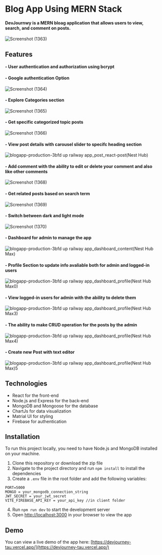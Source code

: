 # Blog App Using MERN Stack

#### DevJournwy is a MERN bloag application that allows users to view, search, and comment on posts.
 ![Screenshot (1363)](https://github.com/user-attachments/assets/610d69e9-8483-4077-82ac-612ad725313c)

## Features

#### - User authentication and authorization using bcrypt
#### - Google authentication Option

 ![Screenshot (1364)](https://github.com/user-attachments/assets/7545c469-cac6-4700-a38f-849406b77b4f)

#### - Explore Categories section
 
 ![Screenshot (1365)](https://github.com/user-attachments/assets/8c04eead-eb4a-4a31-a74f-45e39054ef22)


#### - Get specific categorized topic posts
 
 ![Screenshot (1366)](https://github.com/user-attachments/assets/e49a6339-f621-4c6b-aa7b-f61c0b417b4e)

#### - View post details with carousel slider to specifc heading section

 ![blogapp-production-3bfd up railway app_post_react-post(Nest Hub)](https://github.com/user-attachments/assets/1c3b6756-3284-4dc4-bd6f-0dd4602fa768)

#### - Add comment with the ability to edit or delete your comment and also like other comments 

 ![Screenshot (1368)](https://github.com/user-attachments/assets/0f554391-170b-4b2e-9572-9423513490ee)

#### - Get related posts based on search term

  ![Screenshot (1369)](https://github.com/user-attachments/assets/1c7248a3-0b8d-4f40-8a15-7431aede28de)

#### - Switch between dark and light mode

  ![Screenshot (1370)](https://github.com/user-attachments/assets/ab71e607-eef8-4597-a21d-ad7ba5098eba)

#### - Dashboard for admin to manage the app 

![blogapp-production-3bfd up railway app_dashboard_content(Nest Hub Max)](https://github.com/user-attachments/assets/a5b1e55a-8528-483e-9682-bfb6556d35ec)

#### - Profile Section to update info avaliable both for admin and logged-in users

![blogapp-production-3bfd up railway app_dashboard_profile(Nest Hub Max0)](https://github.com/user-attachments/assets/d3297b55-1669-4069-9f03-5bf5810af796)

#### - View logged-in users for admin with the ability to delete them

![blogapp-production-3bfd up railway app_dashboard_profile(Nest Hub Max3)](https://github.com/user-attachments/assets/ca68dee2-77fb-4b0f-8267-5a27747587c6)

#### - The ability to make CRUD operation for the posts by the admin

![blogapp-production-3bfd up railway app_dashboard_profile(Nest Hub Max4)](https://github.com/user-attachments/assets/4ea4cb07-ebae-429a-a249-b7515923c980)

#### - Create new Post with text editor 

![blogapp-production-3bfd up railway app_dashboard_profile(Nest Hub Max)5](https://github.com/user-attachments/assets/4811d1c2-f8c4-45ab-82f8-67f45f862d88)

## Technologies

- React for the front-end
- Node.js and Express for the back-end
- MongoDB and Mongoose for the database
- ChartJs for data visualization
- Matrial UI for styling
- Firebase for authentication

## Installation

To run this project locally, you need to have Node.js and MongoDB installed on your machine.

1. Clone this repository or download the zip file
2. Navigate to the project directory and run `npm install` to install the dependencies
3. Create a `.env` file in the root folder and add the following variables:

```
PORT=5000
MONGO = your_mongodb_connection_string
JWT_SECRET = your_jwt_secret
VITE_FIREBASE_API_KEY = your_api_key //in client folder
```

4. Run `npm run dev` to start the development server
5. Open [http://localhost:3000](http://localhost:3000) in your browser to view the app

## Demo

You can view a live demo of the app here: [https://devjourney-tau.vercel.app/](https://devjourney-tau.vercel.app/)

